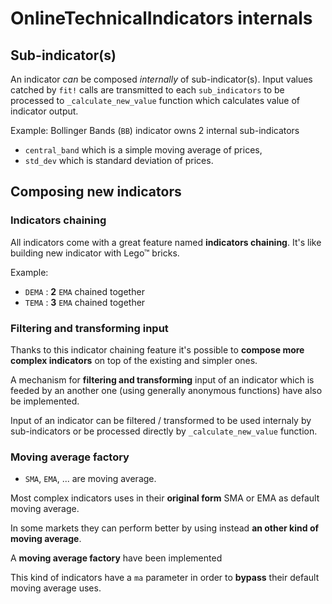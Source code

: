 # OnlineTechnicalIndicators internals

## Sub-indicator(s)

An indicator *can* be composed *internally* of sub-indicator(s). Input values catched by `fit!` calls are transmitted to each `sub_indicators` to be processed to `_calculate_new_value` function which calculates value of indicator output.

Example: Bollinger Bands (`BB`) indicator owns 2 internal sub-indicators
- `central_band` which is a simple moving average of prices,
- `std_dev` which is standard deviation of prices.

## Composing new indicators

### Indicators chaining

All indicators come with a great feature named **indicators chaining**. It's like building new indicator with Lego™ bricks.

Example:

- `DEMA` : **2** `EMA` chained together
- `TEMA` : **3** `EMA` chained together

### Filtering and transforming input

Thanks to this indicator chaining feature it's possible to **compose more complex indicators** on top of the existing and simpler ones.

A mechanism for **filtering and transforming** input of an indicator which is feeded by an another one (using generally anonymous functions) have also be implemented.

Input of an indicator can be filtered / transformed to be used internaly by sub-indicators or be processed directly by `_calculate_new_value` function.

### Moving average factory

- `SMA`, `EMA`, ... are moving average.

Most complex indicators uses in their **original form** SMA or EMA as default moving average.

In some markets they can perform better by using instead **an other kind of moving average**.

A **moving average factory** have been implemented 

This kind of indicators have a `ma` parameter in order to **bypass** their default moving average uses.
